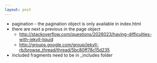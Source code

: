 ```yaml
---
layout: post
---
```

* pagination - the pagination object is only available in index.html 
* there are next a previous in the page object 
  * http://stackoverflow.com/questions/2026023/having-difficulties-with-jekyll-liquid
  * http://groups.google.com/group/jekyll-rb/browse_thread/thread/5bc80ff78c15d235
* included fragments need to be in _includes folder

